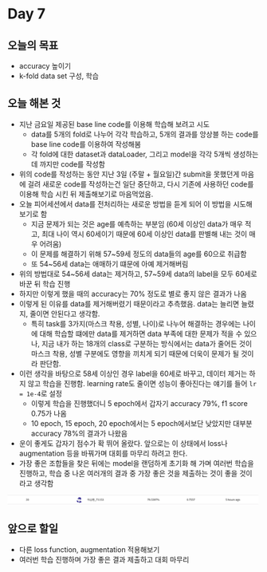 # Day 7

## 오늘의 목표

* accuracy 높이기
* k-fold data set 구성, 학습

## 오늘 해본 것

* 지난 금요일 제공된 base line code를 이용해 학습해 보려고 시도
  * data를 5개의 fold로 나누어 각각 학습하고, 5개의 결과를 앙상블 하는 code를 base line code를 이용하여 작성해봄
  * 각 fold에 대한 dataset과 dataLoader, 그리고 model을 각각 5개씩 생성하는 데 까지만 code를 작성함
* 위의 code를 작성하는 동안 지난 3일 (주말 + 월요일)간 submit을 못했던게 마음에 걸려 새로운 code를 작성하는건 일단 중단하고, 다시 기존에 사용하던 code를 이용해 학습 시킨 뒤 제출해보기로 마음먹었음.
* 오늘 피어세션에서 data를 전처리하는 새로운 방법을 듣게 되어 이 방법을 시도해 보기로 함
  * 지금 문제가 되는 것은 age를 예측하는 부분임 (60세 이상인 data가 매우 적고, 최대 나이 역시 60세이기 때문에 60세 이상인 data를 판별해 내는 것이 매우 어려움)
  * 이 문제를 해결하기 위해 57~59세 정도의 data들의 age를 60으로 취급함
  * 또 54~56세 data는 애매하기 떄문에 아예 제거해버림
* 위의 방법대로 54~56세 data는 제거하고, 57~59세 data의 label을 모두 60세로 바꾼 뒤 학습 진행
* 하지만 이렇게 했을 때의 accuracy는 70% 정도로 별로 좋지 않은 결과가 나옴
* 이렇게 된 이유를 data를 제거해버렸기 때문이라고 추측했음. data는 늘리면 늘렸지, 줄이면 안된다고 생각함.
  * 특히 task를 3가지(마스크 착용, 성별, 나이)로 나누어 해결하는 경우에는 나이에 대해 학습할 떄에만 data를 제거하면 data 부족에 대한 문제가 적을 수 있으나, 지금 내가 하는 18개의 class로 구분하는 방식에서는 data가 줄어든 것이 마스크 착용, 성별 구분에도 영향을 끼치게 되기 때문에 더욱이 문제가 될 것이라 판단함.
* 이런 생각을 바탕으로 58세 이상인 경우 label을 60세로 바꾸고, 데이터 제거는 하지 않고 학습을 진행함. learning rate도 줄이면 성능이 좋아진다는 얘기를 들어 ```lr = 1e-4```로 설정
  * 이렇게 학습을 진행했더니 5 epoch에서 갑자기 accuracy 79%, f1 score 0.75가 나옴
  * 10 epoch, 15 epoch, 20 epoch에서는 5 epoch에서보단 낮았지만 대부분 accuracy 78%의 결과가 나왔음
* 운이 좋게도 갑자기 점수가 확 뛰어 올랐다. 앞으로는 이 상태에서 loss나 augmentation 등을 바꿔가며 대회를 마무리 하려고 한다.
* 가장 좋은 조합들을 찾은 뒤에는 model을 랜덤하게 초기화 해 가며 여러번 학습을 진행하고, 학습 중 나온 여러개의 결과 중 가장 좋은 것을 제출하는 것이 좋을 것이라고 생각함

![accuracy](./img/day7/accuracy.png)

## 앞으로 할일

* 다른 loss function, augmentation 적용해보기
* 여러번 학습 진행하며 가장 좋은 결과 제출하고 대회 마무리